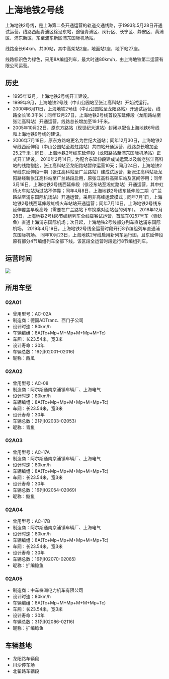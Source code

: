 # 上海地铁2号线

上海地铁2号线，是上海第二条开通运营的轨道交通线路，于1993年5月28日开通试运营。线路西起青浦区徐泾东站，途径青浦区、闵行区、长宁区、静安区、黄浦区、浦东新区，东至浦东新区浦东国际机场站。

线路全长64km，共30站，其中高架站2座，地面站1座，地下站27座。

线路标识色为绿色，采用8A编组列车，最大时速80km/h，由上海地铁第二运营有限公司运营。

## 历史
* 1995年12月，上海地铁2号线开工建设。
* 1999年9月，上海地铁2号线（中山公园站至张江高科站）开始试运行。
* 2000年6月11日，上海地铁2号线（中山公园站至龙阳路站）开通试运营，线路全长16.3千米；同年12月27日，上海地铁2号线首段东延伸段（龙阳路站至张江高科站）开通运营，线路总长增加至19.1千米。
* 2005年10月22日，原东方路站（现世纪大道站）封闭以配合上海地铁6号线和上海地铁9号线的建设。
* 2006年7月18日，原东方路站更名为世纪大道站；同年12月30日，上海地铁2号线西延伸段（中山公园站至淞虹路站）共四站开通运营，线路总长增加至25.2千米；同日，上海地铁2号线东延伸段（龙阳路站至浦东国际机场站）正式开工建设。
2010年2月14日，为配合东延伸段建成试运营以及新老张江高科站的线路割接，张江高科站至龙阳路站暂停运营10天；同月24日，上海地铁2号线东延伸段一期（张江高科站至广兰路站）建成试运营，新张江高科站及龙阳路经新张江高科站至广兰路段启用，原张江高科高架车站及区间停用；同年3月16日，上海地铁2号线西延伸段（徐泾东站至淞虹路站）开通运营，其中虹桥火车站站为过站不停靠；同年4月8日，上海地铁2号线东延伸段二期（广兰路站至浦东国际机场站）开通运营，采用非高峰运营模式；同年7月1日，上海地铁2号线西延伸段虹桥火车站站开通运营；同年7月10日，上海地铁2号线东延伸覆盖早晚高峰（需要在广兰路站下车换乘对面站台的列车）。
2018年12月28日，上海地铁2号线8节编组列车全线载客试运营，首班车0257号车（青鲶鱼）直通上海浦东国际机场；次日起，上海地铁2号线部分列车直达浦东国际机场。
2019年4月19日，上海地铁2号线全运营时段开行8节编组列车直通浦东国际机场。 同年10月23日，上海地铁2号线启用新列车运行图，且东延伸段原有部分4节编组列车全部下线，该区段全运营时段运行8节编组列车。

## 运营时间
![](http://service.shmetro.com/u/cmswww/201704/25094656uxxy.png)

## 所用车型
### 02A01
* 曾用型号：AC-02A
* 制造商：德国ADTranz、西门子公司
* 设计时速：80km/h
* 车辆编组：8A(Tc+Mp+M+Mp+M+Mp+M+Tc)
* 车厢：长23.54米，宽3米
* 设计寿命：30年
* 车辆总数：16列(02001-02016)
* 昵称：西瓜
### 02A02
* 曾用型号：AC-08
* 制造商：阿尔斯通南京浦镇车辆厂、上海电气
* 设计时速：80km/h
* 车辆编组：8A(Tc+Mp+Mp+M+Mp+M+Mp+Tc)
* 车厢：长23.54米，宽3米
* 设计寿命：30年
* 车辆总数：21列(02033-02053)
* 昵称：青鱼
### 02A03
* 曾用型号：AC-17A
* 制造商：阿尔斯通南京浦镇车辆厂、上海电气
* 设计时速：80km/h
* 车辆编组：8A(Tc+Mp+Mp+M+Mp+M+Mp+Tc)
* 车厢：长23.54米，宽3米
* 设计寿命：30年
* 车辆总数：16列(02054-02069)
* 昵称：鲶鱼
### 02A04
* 曾用型号：AC-17B
* 制造商：阿尔斯通南京浦镇车辆厂、上海电气
* 设计时速：80km/h
* 车辆编组：8A(Tc+Mp+Mp+M+Mp+M+Mp+Tc)
* 车厢：长23.54米，宽3米
* 设计寿命：30年
* 车辆总数：16列(02070-02085)
* 昵称：扩编鲶鱼
### 02A05
* 制造商：中车株洲电力机车有限公司
* 设计时速：80km/h
* 车辆编组：8A(Tc+Mp+M+Mp+M+M+Mp+Tc)
* 车厢：长23.54米，宽3米
* 设计寿命：30年
* 车辆总数：31列(02086-02116)
* 昵称：扩编鲶鱼

## 车辆基地
* 龙阳路车辆段
* 川沙停车场
* 北翟路车辆段